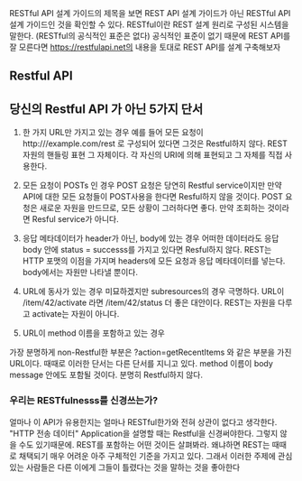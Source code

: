 RESTful API 설계 가이드의 제목을 보면 REST API 설계 가이드가 아닌 RESTful API 설계 가이드인 것을 확인할 수 있다. 
RESTful이란 REST 설계 원리로 구성된 시스템을 말한다. (RESTful의 공식적인 표준은 없다) 
공식적인 표준이 없기 때문에 REST API를 잘 모른다면 https://restfulapi.net의 내용을 토대로 REST API를 설계 구축해보자

## Restful API 

## 당신의 Restful API 가 아닌 5가지 단서

1. 한 가지 URL만 가지고 있는 경우
예를 들어 모든 요청이 http:///example.com/rest 로 구성되어 있다면 그것은 Restful하지 않다.
REST 자원의 핸들링 표현 그 자체이다. 각 자신의 URI에 의해 표현되고 그 자체를 직접 사용한다.

2. 모든 요청이 POSTs 인 경우
POST 요청은 당연히 Restful service이지만 만약 API에 대한 모든 요청들이 POST사용을 한다면 Resful하지 않을 것이다.
POST 요청은 새로운 자원을 만드므로, 모든 상황이 그러하다면 좋다. 만약 조회하는 것이라면 Resful service가 아니다.

3. 응답 메타데이터가 header가 아닌, body에 있는 경우
어떠한 데이터라도 응답 body 안에 status = successs를 가지고 있다면 Resful하지 않다.
REST는 HTTP 포맷의 이점을 가지며 headers에 모든 요청과 응답 메타데이터를 넣는다. body에서는 자원만 나타낼 뿐이다.

4. URL에 동사가 있는 경우
미묘하겠지만 subresources의 경우 극명하다. URL이 /item/42/activate 라면 /item/42/status 더 좋은 대안이다.
REST는 자원을 다루고 activate는 자원이 아니다.

5. URL이 method 이름을 포함하고 있는 경우

가장 분명하게 non-Restful한 부분은 ?action=getRecentItems 와 같은 부분을 가진 URL이다. 때때로 이러한 단서는 다른 단서를 지니고 있다.
method 이름이 body message 안에도 포함될 것이다. 분명히 Restful하지 않다.


### 우리는 RESTfulnesss를 신경쓰는가?
얼마나 이 API가 유용한지는 얼마나 RESTful한가와 전혀 상관이 없다고 생각한다. "HTTP 전송 데이터" Application을 설명할 때는 
Restful을 신경써야한다. 그렇지 않을 수도 있기때문에.
REST를 포함하는 어떤 것이든 살펴봐라. 왜냐하면 REST는 때때로 채택되기 매우 어려운 아주 구체적인 기준을 가지고 있다. 그래서 이러한 주제에
관심있는 사람들은 다른 이에게 그들이 틀렸다는 것을 말하는 것을 좋아한다




